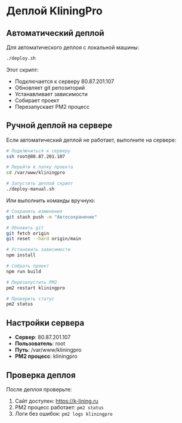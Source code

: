 # Деплой KliningPro

## Автоматический деплой

Для автоматического деплоя с локальной машины:

```bash
./deploy.sh
```

Этот скрипт:
- Подключается к серверу 80.87.201.107
- Обновляет git репозиторий
- Устанавливает зависимости
- Собирает проект
- Перезапускает PM2 процесс

## Ручной деплой на сервере

Если автоматический деплой не работает, выполните на сервере:

```bash
# Подключиться к серверу
ssh root@80.87.201.107

# Перейти в папку проекта
cd /var/www/kliningpro

# Запустить деплой скрипт
./deploy-manual.sh
```

Или выполнить команды вручную:

```bash
# Сохранить изменения
git stash push -m "Автосохранение"

# Обновить git
git fetch origin
git reset --hard origin/main

# Установить зависимости
npm install

# Собрать проект
npm run build

# Перезапустить PM2
pm2 restart kliningpro

# Проверить статус
pm2 status
```

## Настройки сервера

- **Сервер**: 80.87.201.107
- **Пользователь**: root
- **Путь**: /var/www/kliningpro
- **PM2 процесс**: kliningpro

## Проверка деплоя

После деплоя проверьте:
1. Сайт доступен: https://k-lining.ru
2. PM2 процесс работает: `pm2 status`
3. Логи без ошибок: `pm2 logs kliningpro` 